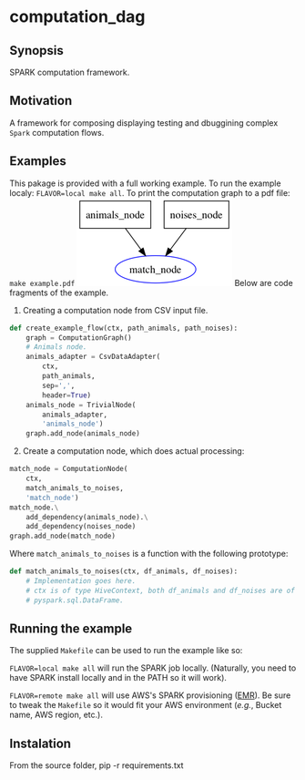 # computation_dag

## Synopsis
SPARK computation framework.

## Motivation
A framework for composing displaying testing and dbuggining complex `Spark`
computation flows.

## Examples
This pakage is provided with a full working example.
To run the example localy: `FLAVOR=local make all`.
To print the computation graph to a pdf file: `make example.pdf`
![Example.pdf](example.png?raw=true)
Below are code fragments of the example.
1. Creating a computation node from CSV input file.
```python
def create_example_flow(ctx, path_animals, path_noises):
    graph = ComputationGraph()
    # Animals node.
    animals_adapter = CsvDataAdapter(
        ctx,
        path_animals,
        sep=',',
        header=True)
    animals_node = TrivialNode(
        animals_adapter,
        'animals_node')
    graph.add_node(animals_node)
```
2. Create a computation node, which does actual processing:
```python
match_node = ComputationNode(
    ctx,
    match_animals_to_noises,
    'match_node')
match_node.\
    add_dependency(animals_node).\
    add_dependency(noises_node)
graph.add_node(match_node)
```
Where `match_animals_to_noises` is a function with the following prototype:
```python
def match_animals_to_noises(ctx, df_animals, df_noises):
    # Implementation goes here.
    # ctx is of type HiveContext, both df_animals and df_noises are of type
    # pyspark.sql.DataFrame.
```

## Running the example
The supplied `Makefile` can be used to run the example like so:

`FLAVOR=local make all` will run the SPARK job locally.
(Naturally, you need to have SPARK install locally and in the PATH so it will work).

`FLAVOR=remote make all` will use AWS's SPARK provisioning ([EMR](https://aws.amazon.com/emr/)).
Be sure to tweak the `Makefile` so it would fit your AWS environment
(*e.g.*, Bucket name, AWS region, etc.).

## Instalation
From the source folder,
pip -r requirements.txt
